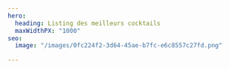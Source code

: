 ```yaml
---
hero:
  heading: Listing des meilleurs cocktails
  maxWidthPX: "1000"
seo:
  image: "/images/0fc224f2-3d64-45ae-b7fc-e6c8557c27fd.png"

---
```

